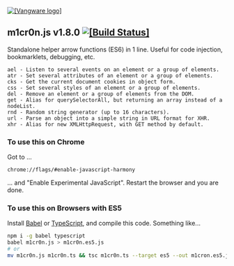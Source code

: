 [![[Vangware logo]](https://vangware.com/assets/img/logo.big.svg)](https://vangware.com)

m1cr0n.js v1.8.0 [![[Build Status]](https://img.shields.io/travis/vangware/m1cr0n.js.svg?style=flat-square)](https://travis-ci.org/vangware/m1cr0n.js)
----

Standalone helper arrow functions (ES6) in 1 line. Useful for code injection, bookmarklets, debugging, etc.

```
ael - Listen to several events on an element or a group of elements.
atr - Set several attributes of an element or a group of elements.
cks - Get the current document cookies in object form.
css - Set several styles of an element or a group of elements.
del - Remove an element or a group of elements from the DOM.
get - Alias for querySelectorAll, but returning an array instead of a nodeList.
rnd - Random string generator (up to 16 characters).
url - Parse an object into a simple string in URL format for XHR.
xhr - Alias for new XMLHttpRequest, with GET method by default.
```

### To use this on Chrome
Got to ...
````
chrome://flags/#enable-javascript-harmony
````
... and "Enable Experimental JavaScript". Restart the browser and you are done.

### To use this on Browsers with ES5

Install [Babel](https://github.com/babel/babel) or [TypeScript](https://github.com/Microsoft/TypeScript), and compile this code. Something like...
````sh
npm i -g babel typescript
babel m1cr0n.js > m1cr0n.es5.js
# or
mv m1cr0n.js m1cr0n.ts && tsc m1cr0n.ts --target es5 --out m1cron.es5.js
````
